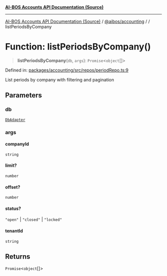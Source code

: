 [**AI-BOS Accounts API Documentation (Source)**](../../../README.md)

***

[AI-BOS Accounts API Documentation (Source)](../../../README.md) / [@aibos/accounting](../README.md) / [](../README.md) / listPeriodsByCompany

# Function: listPeriodsByCompany()

> **listPeriodsByCompany**(`db`, `args`): `Promise`\<`object`[]\>

Defined in: [packages/accounting/src/repos/periodRepo.ts:9](https://github.com/pohlai88/accounts/blob/48103fb36d28b2b9bfb33472b6de2f719773cde9/packages/accounting/src/repos/periodRepo.ts#L9)

List periods by company with filtering and pagination

## Parameters

### db

[`DbAdapter`](../../db/adapter/interfaces/DbAdapter.md)

### args

#### companyId

`string`

#### limit?

`number`

#### offset?

`number`

#### status?

`"open"` \| `"closed"` \| `"locked"`

#### tenantId

`string`

## Returns

`Promise`\<`object`[]\>
